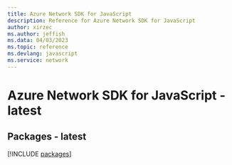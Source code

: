 ```yaml
---
title: Azure Network SDK for JavaScript
description: Reference for Azure Network SDK for JavaScript
author: xirzec
ms.author: jeffish
ms.data: 04/03/2023
ms.topic: reference
ms.devlang: javascript
ms.service: network
---
```

# Azure Network SDK for JavaScript - latest
## Packages - latest
[!INCLUDE [packages](network-index.md)]